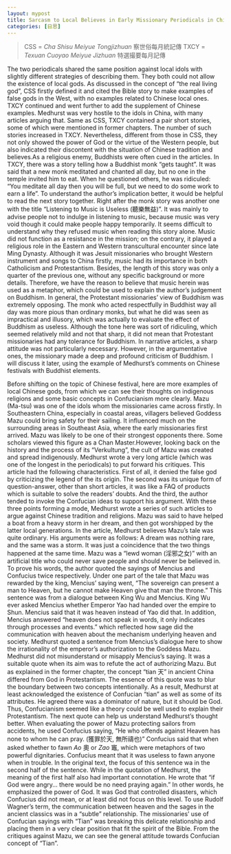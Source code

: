 ```yaml
---
layout: mypost
title: Sarcasm to Local Believes in Early Missionary Periodicals in China
categories: [日思]
---
```




> CSS = *Cha Shisu Meiyue Tongjizhuan* 察世俗每月統記傳
> TXCY = *Texuan Cuoyao Meiyue Jizhuan* 特選撮要每月記傳



The two periodicals shared the same position against local idols with slightly different strategies of describing them. They both could not allow the existence of local gods. As discussed in the concept of “the real living god”, CSS firstly defined it and cited the Bible story to make examples of false gods in the West, with no examples related to Chinese local ones. TXCY continued and went further to add the supplement of Chinese examples. Medhurst was very hostile to the idols in China, with many articles arguing that. Same as CSS, TXCY contained a pair short stories, some of which were mentioned in former chapters. The number of such stories increased in TXCY. Nevertheless, different from those in CSS, they not only showed the power of God or the virtue of the Western people, but also indicated their discontent with the situation of Chinese tradition and believes.As a religious enemy, Buddhists were often cued in the articles. In TXCY, there was a story telling how a Buddhist monk “gets taught”. It was said that a new monk meditated and chanted all day, but no one in the temple invited him to eat. When he questioned others, he was ridiculed: “You meditate all day then you will be full, but we need to do some work to earn a life”. To understand the author’s implication better, it would be helpful to read the next story together. Right after the monk story was another one with the title “Listening to Music is Useless (聽樂無益)”. It was mainly to advise people not to indulge in listening to music, because music was very void though it could make people happy temporarily. It seems difficult to understand why they refused music when reading this story alone. Music did not function as a resistance in the mission; on the contrary, it played a religious role in the Eastern and Western transcultural encounter since late Ming Dynasty. Although it was Jesuit missionaries who brought Western instrument and songs to China firstly, music had its importance in both Catholicism and Protestantism. Besides, the length of this story was only a quarter of the previous one, without any specific background or more details. Therefore, we have the reason to believe that music herein was used as a metaphor, which could be used to explain the author’s judgement on Buddhism. In general, the Protestant missionaries’ view of Buddhism was extremely opposing. The monk who acted respectfully in Buddhist way all day was more pious than ordinary monks, but what he did was seen as impractical and illusory, which was actually to evaluate the effect of Buddhism as useless. Although the tone here was sort of ridiculing, which seemed relatively mild and not that sharp, it did not mean that Protestant missionaries had any tolerance for Buddhism. In narrative articles, a sharp attitude was not particularly necessary. However, in the argumentative ones, the missionary made a deep and profound criticism of Buddhism. I will discuss it later, using the example of Medhurst’s comments on Chinese festivals with Buddhist elements.



Before shifting on the topic of Chinese festival, here are more examples of local Chinese gods, from which we can see their thoughts on indigenous religions and some basic concepts in Confucianism more clearly. Mazu (Ma-tsu) was one of the idols whom the missionaries came across firstly. In Southeastern China, especially in coastal areas, villagers believed Goddess Mazu could bring safety for their sailing. It influenced much on the surrounding areas in Southeast Asia, where the early missionaries first arrived. Mazu was likely to be one of their strongest opponents there. Some scholars viewed this figure as a Chan Master.However, looking back on the history and the process of its “Verkultung”, the cult of Mazu was created and spread indigenously. Medhurst wrote a very long article (which was one of the longest in the periodicals) to put forward his critiques. This article had the following characteristics. First of all, it denied the false god by criticizing the legend of the its origin. The second was its unique form of question-answer, other than short articles, it was like a FAQ of products which is suitable to solve the readers’ doubts. And the third, the author tended to invoke the Confucian ideas to support his argument. With these three points forming a mode, Medhurst wrote a series of such articles to argue against Chinese tradition and religions. Mazu was said to have helped a boat from a heavy storm in her dream, and then got worshipped by the latter local generations. In the article, Medhurst believes Mazu’s tale was quite ordinary. His arguments were as follows: A dream was nothing rare, and the same was a storm. It was just a coincidence that the two things happened at the same time. Mazu was a “lewd woman (淫邪之女)” with an artificial title who could never save people and should never be believed in. To prove his words, the author quoted the sayings of Mencius and Confucius twice respectively. Under one part of the tale that Mazu was rewarded by the king, Mencius’ saying went, “The sovereign can present a man to Heaven, but he cannot make Heaven give that man the throne.” This sentence was from a dialogue between King Wu and Mencius. King Wu ever asked Mencius whether Emperor Yao had handed over the empire to Shun. Mencius said that it was heaven instead of Yao did that. In addition, Mencius answered “heaven does not speak in words, it only indicates through processes and events.” which reflected how sage did the communication with heaven about the mechanism underlying heaven and society. Medhurst quoted a sentence from Mencius’s dialogue here to show the irrationality of the emperor’s authorization to the Goddess Mazu. Medhurst did not misunderstand or misapply Mencius’s saying. It was a suitable quote when its aim was to refute the act of authorizing Mazu. But as explained in the former chapter, the concept “tian 天” in ancient China differed from God in Protestantism. The essence of this quote was to blur the boundary between two concepts intentionally. As a result, Medhurst at least acknowledged the existence of Confucian “tian” as well as some of its attributes. He agreed there was a dominator of nature, but it should be God. Thus, Confucianism seemed like a theory could be well used to explain their Protestantism. The next quote can help us understand Medhurst’s thought better. When evaluating the power of Mazu protecting sailors from accidents, he used Confucius saying, “He who offends against Heaven has none to whom he can pray. (獲罪於天, 無所禱也)” Confucius said that when asked whether to fawn *Ao* 奧 or *Zao* 竈, which were metaphors of two powerful dignitaries. Confucius meant that it was useless to fawn anyone when in trouble. In the original text, the focus of this sentence wa in the second half of the sentence. While in the quotation of Medhurst, the meaning of the first half also had important connotation. He wrote that “if God were angry… there would be no need praying again.” In other words, he emphasized the power of God. It was God that controlled disasters, which Confucius did not mean, or at least did not focus on this level. To use Rudolf Wagner’s term, the communication between heaven and the sages in the ancient classics was in a “subtle” relationship. The missionaries’ use of Confucian sayings with “Tian” was breaking this delicate relationship and placing them in a very clear position that fit the spirit of the Bible. From the critiques against Mazu, we can see the general attitude towards Confucian concept of “Tian”. 